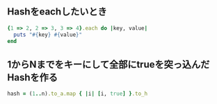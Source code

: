 ## Hashをeachしたいとき

```ruby
{1 => 2, 2 => 3, 3 => 4}.each do |key, value|
  puts "#{key} #{value}"
end
```

## 1からNまでをキーにして全部にtrueを突っ込んだHashを作る

```ruby
hash = (1..n).to_a.map { |i| [i, true] }.to_h
```
